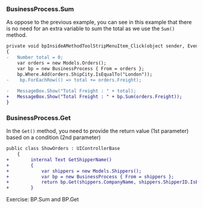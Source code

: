 ﻿### BusinessProcess.Sum
As oppose to the previous example, you can see in this example that there is no need for an extra variable to sum the total as we use the `Sum()` method.
```diff
private void bpInsideAMethodToolStripMenuItem_Click(object sender, EventArgs e)
{
-   Number total = 0;
    var orders = new Models.Orders();
    var bp = new BusinessProcess { From = orders };
    bp.Where.Add(orders.ShipCity.IsEqualTo("London"));
-    bp.ForEachRow(() => total += orders.Freight);
            
-   MessageBox.Show("Total Freight : " + total);
+   MessageBox.Show("Total Freight : " + bp.Sum(orders.Freight));
}
```
### BusinessProcess.Get
In the `Get()` method, you need to provide the return value (1st parameter) based on a condition (2nd parameter)
```diff
public class ShowOrders : UIControllerBase
    {
+        internal Text GetShipperName()
+        {
+            var shippers = new Models.Shippers();
+            var bp = new BusinessProcess { From = shippers };
+            return bp.Get(shippers.CompanyName, shippers.ShipperID.IsEqualTo(Orders.ShipVia));
+        }
```

Exercise: BP.Sum and BP.Get